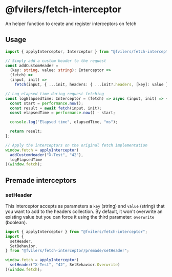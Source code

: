 # @fvilers/fetch-interceptor

An helper function to create and register interceptors on fetch

## Usage

```ts
import { applyInterceptor, Interceptor } from "@fvilers/fetch-interceptor";

// Simply add a custom header to the request
const addCustomHeader =
  (key: string, value: string): Interceptor =>
  (fetch) =>
  (input, init) =>
    fetch(input, { ...init, headers: { ...init?.headers, [key]: value } });

// Log elapsed time during request fetching
const logElapsedTime: Interceptor = (fetch) => async (input, init) => {
  const start = performance.now();
  const result = await fetch(input, init);
  const elapsedTime = performance.now() - start;

  console.log("Elapsed time", elapsedTime, "ms");

  return result;
};

// Apply the interceptors on the original fetch implementation
window.fetch = applyInterceptor(
  addCustomHeader("X-Test", "42"),
  logElapsedTime
)(window.fetch);
```

## Premade interceptors

### setHeader

This interceptor accepts as parameters a `key` (string) and `value` (string) that you want to add to the headers collection. By default, it won't overwrite an existing value but you can force it using the third parameter: `overwrite` (boolean).

```ts
import { applyInterceptor } from "@fvilers/fetch-interceptor";
import {
  setHeader,
  SetBehavior,
} from "@fvilers/fetch-interceptor/premade/setHeader";

window.fetch = applyInterceptor(
  setHeader("X-Test", "42", SetBehavior.Overwrite)
)(window.fetch);
```
